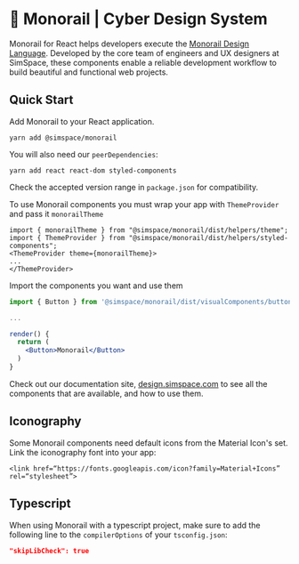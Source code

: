 # 🚝 Monorail | Cyber Design System

Monorail for React helps developers execute the [Monorail Design Language](https://design.simspace.com). Developed by the core team of engineers and UX designers at SimSpace, these components enable a reliable development workflow to build beautiful and functional web projects.

## Quick Start

Add Monorail to your React application.

```
yarn add @simspace/monorail
```

You will also need our `peerDependencies`:

```
yarn add react react-dom styled-components
```

Check the accepted version range in `package.json` for compatibility.

To use Monorail components you must wrap your app with `ThemeProvider` and pass it `monorailTheme`	
```	
import { monorailTheme } from "@simspace/monorail/dist/helpers/theme";	
import { ThemeProvider } from "@simspace/monorail/dist/helpers/styled-components";	
<ThemeProvider theme={monorailTheme}>	
...	
</ThemeProvider>	
```

Import the components you want and use them

```jsx
import { Button } from '@simspace/monorail/dist/visualComponents/buttons/Button'

...

render() {
  return (
    <Button>Monorail</Button>
  )
}
```

Check out our documentation site, [design.simspace.com](https://design.simspace.com) to see all the components that are available, and how to use them.

## Iconography

Some Monorail components need default icons from the Material Icon's set. Link the iconography font into your app:

`<link href=“https://fonts.googleapis.com/icon?family=Material+Icons” rel=“stylesheet”>`

## Typescript

When using Monorail with a typescript project, make sure to add the following line to the `compilerOptions` of your `tsconfig.json`:

```json
"skipLibCheck": true
```
